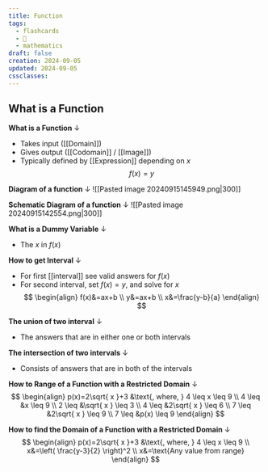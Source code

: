 ```yaml
---
title: Function
tags:
  - flashcards
  - 🌱
  - mathematics
draft: false
creation: 2024-09-05
updated: 2024-09-05
cssclasses: 
---
```

## What is a Function

**What is a Function**
↓
- Takes input ([[Domain]])
- Gives output ([[Codomain]] / [[Image]])
- Typically defined by [[Expression]] depending on $x$
$$f(x)=y$$
<!--SR:!2025-04-22,153,310-->

**Diagram of a function**
↓
![[Pasted image 20240915145949.png|300]]
<!--SR:!2024-12-31,67,320-->

**Schematic Diagram of a function**
↓
![[Pasted image 20240915142554.png|300]]
<!--SR:!2024-12-16,67,320-->

**What is a Dummy Variable**
↓
- The $x$ in $f(x)$
<!--SR:!2024-12-10,62,314-->



**How to get Interval**
↓
-  For first [[interval]] see valid answers for $f(x)$
- For second interval, set $f(x)=y$, and solve for $x$
$$
\begin{align}
f(x)&=ax+b \\
y&=ax+b \\
x&=\frac{y-b}{a}
\end{align}
$$
<!--SR:!2024-12-11,3,150-->

**The union of two interval**
↓
- The answers that are in either one or both intervals
<!--SR:!2025-09-07,269,334-->

**The intersection of two intervals**
↓
- Consists of answers that are in both of the intervals
<!--SR:!2024-12-14,50,294-->

**How to Range of a Function with a Restricted Domain**
↓
$$
\begin{align}
p(x)=2\sqrt{ x }+3 &\text{, where, } 4 \leq x \leq 9 \\
4 \leq &x \leq 9 \\
2 \leq &\sqrt{ x } \leq 3  \\
4 \leq &2\sqrt{ x } \leq 6 \\
7 \leq &2\sqrt{ x } \leq 9 \\
7 \leq &p(x) \leq 9
\end{align}
$$
<!--SR:!2024-12-15,20,250-->

**How to find the Domain of a Function with a Restricted Domain**
↓
$$
\begin{align}
p(x)=2\sqrt{ x }+3 &\text{, where, } 4 \leq x \leq 9 \\
x&=\left( \frac{y-3}{2} \right)^2 \\
x&=\text{Any value from range}
\end{align}
$$
<!--SR:!2024-12-16,4,170-->
